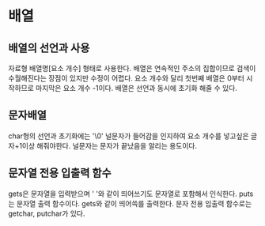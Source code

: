 # 배열

## 배열의 선언과 사용
자료형 배열명[요소 개수] 형태로 사용한다. 
배열은 연속적인 주소의 집합이므로 검색이 수월해진다는 장점이 있지만 수정이 어렵다.
요소 개수와 달리 첫번째 배열은 0부터 시작하므로 마지막은 요소 개수 -1이다.
배열은 선언과 동시에 초기화 해줄 수 있다.

## 문자배열
char형의 선언과 초기화에는 '\0' 널문자가 들어감을 인지하여 요소 개수를 넣고싶은 글자+1이상 해줘야한다.
널문자는 문자가 끝났음을 알리는 용도이다.

## 문자열 전용 입출력 함수
gets은 문자열을 입력받으며 ' '와 같이 띄어쓰기도 문자열로 포함해서 인식한다.
puts는 문자열 출력 함수이다. gets와 같이 띄어쓱를 출력한다.
문자 전용 입출력 함수로는 getchar, putchar가 있다.

